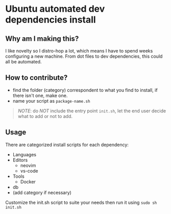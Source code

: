 # Ubuntu automated dev dependencies install

## Why am I making this?

I like novelty so I distro-hop a lot, which means I have to spend weeks configuring a new machine. From dot files to dev dependencies, this could all be automated.

## How to contribute?

- find the folder (category) correspondent to what you find to install, if there isn't one, make one.
- name your script as `package-name.sh`

> _*NOTE*_: do _NOT_ include the entry point `init.sh`, let the end user decide what to add or not to add.

## Usage

There are categorized install scripts for each dependency:

- Languages
- Editors
  - neovim
  - vs-code
- Tools
  - Docker
- db
- (add category if necessary)

Customize the init.sh script to suite your needs then run it using `sudo sh init.sh`
